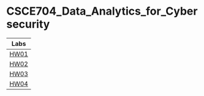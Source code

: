 # CSCE704_Data_Analytics_for_Cybersecurity
|Labs    |  
|:------:|
|[HW01](Lab01/README.md)|
|[HW02](Lab02/README.md)|
|[HW03](Lab03/README.md)|
|[HW04](Lab04/README.md)|
